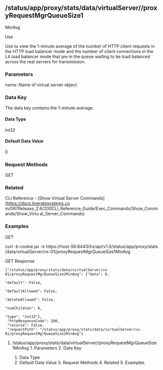 ## /status/app/proxy/stats/data/virtualServer/<name>/proxyRequestMgrQueueSize1
MinAvg

Use

Use to view the 1-minute average of the number of HTTP client requests in the
HTTP load balancer mode and the number of client connections in the L4 load
balancer mode that are in the queue waiting to be load balanced across the
real servers for transmission.

### Parameters

name: Name of virtual server object

### Data Key

The data key contains the 1-minute average.

#### Data Type

int32

#### Default Data Value

0

### Request Methods

GET

### Related

CLI Reference - [Show Virtual Server Commands](https://docs.lineratesystems.co
m/087Release_2.6/200CLI_Reference_Guide/Exec_Commands/Show_Commands/Show_Virtu
al_Server_Commands)

### Examples

GET

curl -b cookie.jar -k https://host-56:8443/lrs/api/v1.0/status/app/proxy/stats
/data/virtualServer/vs-01/proxyRequestMgrQueueSize1MinAvg

GET Response

    
    
    {"/status/app/proxy/stats/data/virtualServer/vs-01/proxyRequestMgrQueueSize1MinAvg": {"data": 0,
                                                                                           "default": False,
                                                                                           "defaultAllowed": False,
                                                                                           "deleteAllowed": False,
                                                                                           "numChildren": 0,
                                                                                           "type": "int32"},
     "httpResponseCode": 200,
     "recurse": False,
     "requestPath": "/status/app/proxy/stats/data/virtualServer/vs-01/proxyRequestMgrQueueSize1MinAvg"}
    

  1. /status/app/proxy/stats/data/virtualServer/<name>/proxyRequestMgrQueueSize1MinAvg
    1. Parameters
    2. Data Key
      1. Data Type
      2. Default Data Value
    3. Request Methods
    4. Related
    5. Examples

